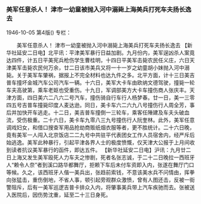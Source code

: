 ### 美军任意杀人！  津市一幼童被抛入河中溺毙上海美兵打死车夫扬长逸去

1946-10-05
第4版()
专栏：

　　美军任意杀人！
    津市一幼童被抛入河中溺毙上海美兵打死车夫扬长逸去
    【新华社延安二日电】北平讯：平津美军暴行日益加剧。九月份内，美军逞凶杀人案竟达四件，计五日平美宪兵枪伤学生曹桂明，十四日平美军击毙农民任义庄，六日天津美军击毙农民何万余，廿二日该市美兵又将一十一岁之幼童胡小妹抛入河中溺毙。关于美军车肇祸，据报上不完全材料也达九件之多。北平方面，计十三日美吉普车撞坏金城汽车公司汽车一辆。十六日，美军大卡车由欧纳文德驾驶，撞毙一轮车夫高驶第，乘车老妪也受重伤。十九日，军调部美方大卡车撞伤商人张庆丰。天津方面，四日美六二八六二号汽车，撞伤骑自行车行人杨梦春。廿一日，美一三零四五号吉普车撞毙印度人麦达逊。同日，美卡车六二六九八号撞伤行人周全芳，事后并加快开车逃走。十二日，美吉普车撞倒一三轮车，乘客任陲建及车夫头破血流，受伤极重。二十六日，美卡车九零八三九号撞伤行人阮奎林。此外，美军任意调戏妇女，和借口搜查军用品抢劫商贩纸烟衣服等者，更不胜统计。二十六日晚，竟有美军一人闯入北京饭店二二九号中共驻平代表团女工作人员宿舍内，经严斥后始逃逸。美军此种暴行，引起平津各界人士的极度愤慨，仅天津大公报于上月间收到读者抗议美军暴行的函件，即达五件。
    【新华社延安二日电】沪讯：九月廿二日上海又发生美军殴死人力车夫之惨剧，死者名张志诚，于二十二日晚拉一西班牙人“赖令人奈”者到溪口路华都舞厅，拒赖下车后未付车资即入内，张遂在舞厅门口等候。久之，该西班牙人偕一美兵出，张趋前索钱，不意该美水兵不问情由，挥拳向张猛击，重伤倒地，不省人事，顿引起旁观群众激愤，曾有人图还击，反被一街警阻斥，后有一美军巡逻吉普卡排众入内，将肇事美兵带上汽车疾驰而去。张被送入医院后，因伤势沈重，延至二十三日身死。
